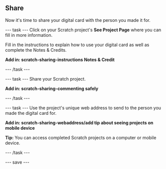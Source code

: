 ## Share
Now it's time to share your digital card with the person you made it for. 

--- task ---
Click on your Scratch project's **See Project Page** where you can fill in more information.

Fill in the instructions to explain how to use your digital card as well as complete the Notes & Credits.

**Add in: scratch-sharing-instructions Notes & Credit**

--- /task ---

--- task ---
Share your Scratch project.
 
**Add in: scratch-sharing-commenting safely**

--- /task ---

--- task ---
Use the project's unique web address to send to the person you made the digital card for.

**Add in: scratch-sharing-webaddress/add tip about seeing projects on mobile device**

**Tip:** You can access completed Scratch projects on a computer or mobile device. 

--- /task ---

--- save ---

